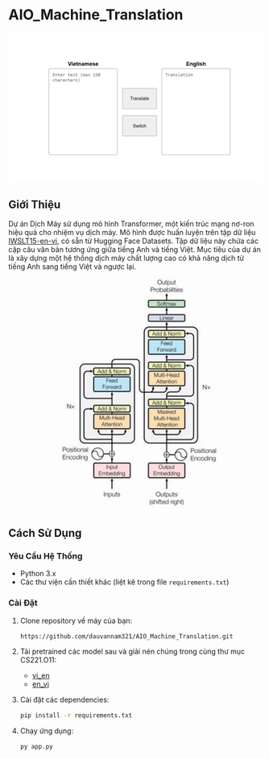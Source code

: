 # AIO_Machine_Translation
<img src="https://github.com/dauvannam321/AIO_Machine_Translation/raw/main/images/demo.png" alt="Demo" width="800"/>

## Giới Thiệu

Dự án Dịch Máy sử dụng mô hình Transformer, một kiến trúc mạng nơ-ron hiệu quả cho nhiệm vụ dịch máy. Mô hình được huấn luyện trên tập dữ liệu [IWSLT15-en-vi](https://huggingface.co/datasets/mt_eng_vietnamese), có sẵn từ Hugging Face Datasets. Tập dữ liệu này chứa các cặp câu văn bản tương ứng giữa tiếng Anh và tiếng Việt. Mục tiêu của dự án là xây dựng một hệ thống dịch máy chất lượng cao có khả năng dịch từ tiếng Anh sang tiếng Việt và ngược lại.

<img src="https://github.com/dauvannam321/AIO_Machine_Translation/blob/main/images/transformer_architecture.jpg" alt="Demo" width="800"/>


## Cách Sử Dụng

### Yêu Cầu Hệ Thống

- Python 3.x
- Các thư viện cần thiết khác (liệt kê trong file `requirements.txt`)

### Cài Đặt

1. Clone repository về máy của bạn:

   ```bash
   https://github.com/dauvannam321/AIO_Machine_Translation.git

2. Tải pretrained các model sau và giải nén chúng trong cùng thư mục CS221.O11:
   - [vi_en](https://drive.google.com/drive/folders/1eevQU8FX1a7Zdu1bOgqryP7gELpqdTu3?usp=sharing)
   - [en_vi](https://drive.google.com/drive/folders/14gIGjSUi8FfpGsB0ih5lUR1bDSopDYoP?usp=sharing)
   
3. Cài đặt các dependencies:

   ```bash
   pip install -r requirements.txt

4. Chạy ứng dụng:

   ```bash
   py app.py
